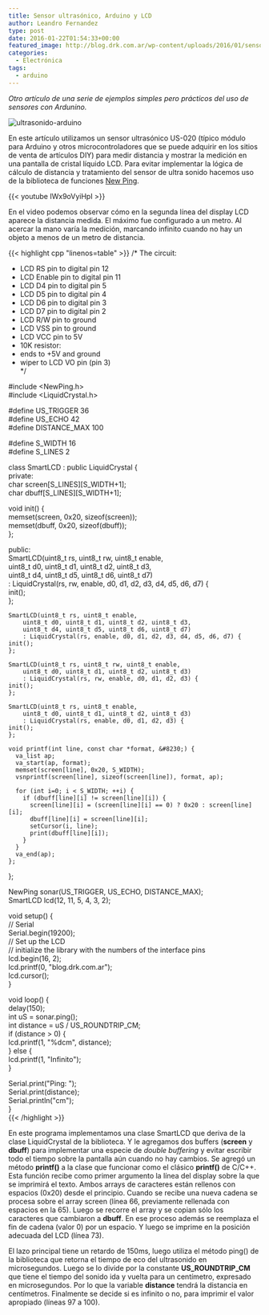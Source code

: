 ```yaml
---
title: Sensor ultrasónico, Arduino y LCD
author: Leandro Fernandez
type: post
date: 2016-01-22T01:54:33+00:00
featured_image: http://blog.drk.com.ar/wp-content/uploads/2016/01/sensor-ultrasonico-arduin-lcd-672x372.jpg
categories:
  - Electrónica
tags:
  - arduino
---
```


_Otro artículo de una serie de ejemplos simples pero prácticos del uso de sensores con Ardunino._

![ultrasonido-arduino](/2016/01/sensor-ultrasonico-arduin-lcd.jpg)

En este artículo utilizamos un sensor ultrasónico US-020 (típico módulo para Arduino y otros microcontroladores que se puede adquirir en los sitios de venta de artículos DIY) para medir distancia y mostrar la medición en una pantalla de cristal líquido LCD. Para evitar implementar la lógica de cálculo de distancia y tratamiento del sensor de ultra sonido hacemos uso de la biblioteca de funciones [New Ping][1].

{{< youtube IWx9oVyiHpI >}}

En el video podemos observar cómo en la segunda línea del display LCD aparece la distancia medida. El máximo fue configurado a un metro. Al acercar la mano varía la medición, marcando infinito cuando no hay un objeto a menos de un metro de distancia.

{{< highlight cpp "linenos=table" >}}
/* The circuit:  
* LCD RS pin to digital pin 12  
* LCD Enable pin to digital pin 11  
* LCD D4 pin to digital pin 5  
* LCD D5 pin to digital pin 4  
* LCD D6 pin to digital pin 3  
* LCD D7 pin to digital pin 2  
* LCD R/W pin to ground  
* LCD VSS pin to ground  
* LCD VCC pin to 5V  
* 10K resistor:  
* ends to +5V and ground  
* wiper to LCD VO pin (pin 3)  
*/

#include <NewPing.h>  
#include <LiquidCrystal.h>

#define US_TRIGGER 36  
#define US_ECHO 42  
#define DISTANCE_MAX 100

#define S_WIDTH 16  
#define S_LINES 2

class SmartLCD : public LiquidCrystal {  
  private:  
    char screen[S_LINES][S_WIDTH+1];  
    char dbuff[S_LINES][S_WIDTH+1];
  
  void init() {  
    memset(screen, 0x20, sizeof(screen));  
    memset(dbuff, 0x20, sizeof(dbuff));  
  };

  public:  
    SmartLCD(uint8_t rs, uint8_t rw, uint8_t enable,  
        uint8_t d0, uint8_t d1, uint8_t d2, uint8_t d3,  
        uint8_t d4, uint8_t d5, uint8_t d6, uint8_t d7)  
        : LiquidCrystal(rs, rw, enable, d0, d1, d2, d3, d4, d5, d6, d7) {  
    init();  
    };
    
    SmartLCD(uint8_t rs, uint8_t enable,  
        uint8_t d0, uint8_t d1, uint8_t d2, uint8_t d3,  
        uint8_t d4, uint8_t d5, uint8_t d6, uint8_t d7)  
        : LiquidCrystal(rs, enable, d0, d1, d2, d3, d4, d5, d6, d7) {  
    init();  
    };
    
    SmartLCD(uint8_t rs, uint8_t rw, uint8_t enable,  
        uint8_t d0, uint8_t d1, uint8_t d2, uint8_t d3)  
        : LiquidCrystal(rs, rw, enable, d0, d1, d2, d3) {  
    init();  
    };
    
    SmartLCD(uint8_t rs, uint8_t enable,  
        uint8_t d0, uint8_t d1, uint8_t d2, uint8_t d3)  
        : LiquidCrystal(rs, enable, d0, d1, d2, d3) {  
    init();  
    };
    
    void printf(int line, const char *format, &#8230;) {  
      va_list ap;  
      va_start(ap, format);  
      memset(screen[line], 0x20, S_WIDTH);  
      vsnprintf(screen[line], sizeof(screen[line]), format, ap);
      
      for (int i=0; i < S_WIDTH; ++i) {  
        if (dbuff[line][i] != screen[line][i]) {  
          screen[line][i] = (screen[line][i] == 0) ? 0x20 : screen[line][i];  
          dbuff[line][i] = screen[line][i];  
          setCursor(i, line);  
          print(dbuff[line][i]);  
        }  
      }  
      va_end(ap);  
    };  
};
  
NewPing sonar(US_TRIGGER, US_ECHO, DISTANCE_MAX);  
SmartLCD lcd(12, 11, 5, 4, 3, 2);

void setup() {  
  // Serial  
  Serial.begin(19200);  
  // Set up the LCD  
  // initialize the library with the numbers of the interface pins  
  lcd.begin(16, 2);  
  lcd.printf(0, "blog.drk.com.ar");  
  lcd.cursor();  
}
  
void loop() {  
  delay(150);  
  int uS = sonar.ping();  
  int distance = uS / US_ROUNDTRIP_CM;  
  if (distance > 0) {  
    lcd.printf(1, "%dcm", distance);  
  } else {  
    lcd.printf(1, "Infinito");  
  }
  
  Serial.print("Ping: ");  
  Serial.print(distance);  
  Serial.println("cm");  
}  
{{< /highlight >}}

En este programa implementamos una clase SmartLCD que deriva de la clase LiquidCrystal de la biblioteca. Y le agregamos dos buffers (**screen** y **dbuff**) para implementar una especie de _double buffering_ y evitar escribir todo el tiempo sobre la pantalla aún cuando no hay cambios. Se agregó un método **printf()** a la clase que funcionar como el clásico **printf()** de C/C++. Esta función recibe como primer argumento la línea del display sobre la que se imprimirá el texto. Ambos arrays de caracteres están rellenos con espacios (0x20) desde el principio. Cuando se recibe una nueva cadena se procesa sobre el array screen (línea 66, previamente rellenada con espacios en la 65). Luego se recorre el array y se copian sólo los caracteres que cambiaron a **dbuff**. En ese proceso además se reemplaza el fin de cadena (valor 0) por un espacio. Y luego se imprime en la posición adecuada del LCD (línea 73).

El lazo principal tiene un retardo de 150ms, luego utiliza el método ping() de la biblioteca que retorna el tiempo de eco del ultrasonido en microsegundos. Luego se lo divide por la constante **US_ROUNDTRIP_CM** que tiene el tiempo del sonido ida y vuelta para un centímetro, expresado en microsegundos. Por lo que la variable **distance** tendrá la distancia en centímetros. Finalmente se decide si es infinito o no, para imprimir el valor apropiado (líneas 97 a 100).

 [1]: http://playground.arduino.cc/Code/NewPing